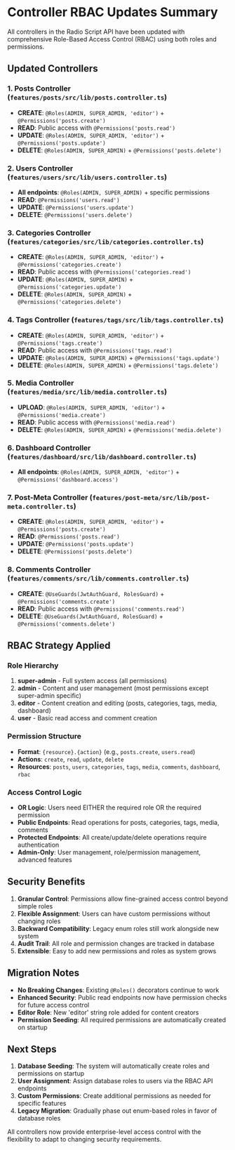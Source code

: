 # Controller RBAC Updates Summary

All controllers in the Radio Script API have been updated with comprehensive Role-Based Access Control (RBAC) using both roles and permissions.

## Updated Controllers

### 1. **Posts Controller** (`features/posts/src/lib/posts.controller.ts`)

- **CREATE**: `@Roles(ADMIN, SUPER_ADMIN, 'editor')` + `@Permissions('posts.create')`
- **READ**: Public access with `@Permissions('posts.read')`
- **UPDATE**: `@Roles(ADMIN, SUPER_ADMIN, 'editor')` + `@Permissions('posts.update')`
- **DELETE**: `@Roles(ADMIN, SUPER_ADMIN)` + `@Permissions('posts.delete')`

### 2. **Users Controller** (`features/users/src/lib/users.controller.ts`)

- **All endpoints**: `@Roles(ADMIN, SUPER_ADMIN)` + specific permissions
- **READ**: `@Permissions('users.read')`
- **UPDATE**: `@Permissions('users.update')`
- **DELETE**: `@Permissions('users.delete')`

### 3. **Categories Controller** (`features/categories/src/lib/categories.controller.ts`)

- **CREATE**: `@Roles(ADMIN, SUPER_ADMIN, 'editor')` + `@Permissions('categories.create')`
- **READ**: Public access with `@Permissions('categories.read')`
- **UPDATE**: `@Roles(ADMIN, SUPER_ADMIN)` + `@Permissions('categories.update')`
- **DELETE**: `@Roles(ADMIN, SUPER_ADMIN)` + `@Permissions('categories.delete')`

### 4. **Tags Controller** (`features/tags/src/lib/tags.controller.ts`)

- **CREATE**: `@Roles(ADMIN, SUPER_ADMIN, 'editor')` + `@Permissions('tags.create')`
- **READ**: Public access with `@Permissions('tags.read')`
- **UPDATE**: `@Roles(ADMIN, SUPER_ADMIN)` + `@Permissions('tags.update')`
- **DELETE**: `@Roles(ADMIN, SUPER_ADMIN)` + `@Permissions('tags.delete')`

### 5. **Media Controller** (`features/media/src/lib/media.controller.ts`)

- **UPLOAD**: `@Roles(ADMIN, SUPER_ADMIN, 'editor')` + `@Permissions('media.create')`
- **READ**: Public access with `@Permissions('media.read')`
- **DELETE**: `@Roles(ADMIN, SUPER_ADMIN)` + `@Permissions('media.delete')`

### 6. **Dashboard Controller** (`features/dashboard/src/lib/dashboard.controller.ts`)

- **All endpoints**: `@Roles(ADMIN, SUPER_ADMIN, 'editor')` + `@Permissions('dashboard.access')`

### 7. **Post-Meta Controller** (`features/post-meta/src/lib/post-meta.controller.ts`)

- **CREATE**: `@Roles(ADMIN, SUPER_ADMIN, 'editor')` + `@Permissions('posts.create')`
- **READ**: `@Permissions('posts.read')`
- **UPDATE**: `@Permissions('posts.update')`
- **DELETE**: `@Permissions('posts.delete')`

### 8. **Comments Controller** (`features/comments/src/lib/comments.controller.ts`)

- **CREATE**: `@UseGuards(JwtAuthGuard, RolesGuard)` + `@Permissions('comments.create')`
- **READ**: Public access with `@Permissions('comments.read')`
- **DELETE**: `@UseGuards(JwtAuthGuard, RolesGuard)` + `@Permissions('comments.delete')`

## RBAC Strategy Applied

### **Role Hierarchy**

1. **super-admin** - Full system access (all permissions)
2. **admin** - Content and user management (most permissions except super-admin specific)
3. **editor** - Content creation and editing (posts, categories, tags, media, dashboard)
4. **user** - Basic read access and comment creation

### **Permission Structure**

- **Format**: `{resource}.{action}` (e.g., `posts.create`, `users.read`)
- **Actions**: `create`, `read`, `update`, `delete`
- **Resources**: `posts`, `users`, `categories`, `tags`, `media`, `comments`, `dashboard`, `rbac`

### **Access Control Logic**

- **OR Logic**: Users need EITHER the required role OR the required permission
- **Public Endpoints**: Read operations for posts, categories, tags, media, comments
- **Protected Endpoints**: All create/update/delete operations require authentication
- **Admin-Only**: User management, role/permission management, advanced features

## Security Benefits

1. **Granular Control**: Permissions allow fine-grained access control beyond simple roles
2. **Flexible Assignment**: Users can have custom permissions without changing roles
3. **Backward Compatibility**: Legacy enum roles still work alongside new system
4. **Audit Trail**: All role and permission changes are tracked in database
5. **Extensible**: Easy to add new permissions and roles as system grows

## Migration Notes

- **No Breaking Changes**: Existing `@Roles()` decorators continue to work
- **Enhanced Security**: Public read endpoints now have permission checks for future access control
- **Editor Role**: New 'editor' string role added for content creators
- **Permission Seeding**: All required permissions are automatically created on startup

## Next Steps

1. **Database Seeding**: The system will automatically create roles and permissions on startup
2. **User Assignment**: Assign database roles to users via the RBAC API endpoints
3. **Custom Permissions**: Create additional permissions as needed for specific features
4. **Legacy Migration**: Gradually phase out enum-based roles in favor of database roles

All controllers now provide enterprise-level access control with the flexibility to adapt to changing security requirements.
